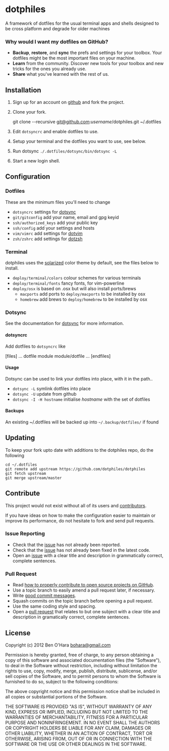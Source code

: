 dotphiles
=========

A framework of dotfiles for the usual terminal apps and shells designed to be
cross platform and degrade for older machines

### Why would I want my dotfiles on GitHub?

  - **Backup**, **restore**, and **sync** the prefs and settings for your 
    toolbox. Your dotfiles might be the most important files on your machine.
  - **Learn** from the community. Discover new tools for your toolbox and new 
    tricks for the ones you already use.
  - **Share** what you've learned with the rest of us.

Installation
------------

  1. Sign up for an account on [github][1] and fork the project.

  2. Clone your fork.

        git clone --recursive git@github.com:*username*/dotphiles.git ~/.dotfiles

  3. Edit `dotsyncrc` and enable dotfiles to use.

  4. Setup your terminal and the dotfiles you want to use, see below.

  5. Run dotsync `./.dotfiles/dotsync/bin/dotsync -L`

  6. Start a new login shell.

Configuration
-------------

### Dotfiles

These are the minimum files you'll need to change

  - `dotsyncrc` settings for [dotsync](https://github.com/dotphiles/dotsync)
  - `git/gitconfig` add your name, email and gpg keyid
  - `ssh/authorized_keys` add your public key
  - `ssh/config` add your settings and hosts
  - `vim/vimrc` add settings for [dotvim](https://github.com/dotphiles/dotvim)
  - `zsh/zshrc` add settings for [dotzsh](https://github.com/dotphiles/dotzsh)

### Terminal

dotphiles uses the [solarized](http://ethanschoonover.com/solarized) color theme
by default, see the files below to install.

  - `deploy/terminal/colors` colour schemes for various terminals
  - `deploy/terminal/fonts` fancy fonts, for vim-powerline
  - `deploy/osx` is based on .osx but will also install ports/brews
    - `macports` add ports to `deploy/macports` to be installed by osx
    - `homebrew` add brews to `deploy/homebrew` to be installed by osx

### Dotsync

See the documentation for [dotsync](https://github.com/dotphiles/dotsync) for more
information.

#### dotsyncrc

Add dotfiles to `dotsyncrc` like

   [files]
   ...
   dotfile
   module
   module/dotfile
   ...
   [endfiles]

#### Usage

Dotsync can be used to link your dotfiles into place, with it in the path..

  - `dotsync -L` symlink dotfiles into place
  - `dotsync -U` update from github
  - `dotsync -I -H hostname` initialise *hostname* with the set of dotfiles

#### Backups

An existing ~/.dotfiles will be backed up into `~/.backup/dotfiles/` if found

Updating
--------

To keep your fork upto date with additions to the dotphiles repo, do the following

    cd ~/.dotfiles
    git remote add upstream https://github.com/dotphiles/dotphiles
    git fetch upstream
    git merge upstream/master

Contribute
----------

This project would not exist without all of its users and [contributors][2].

If you have ideas on how to make the configuration easier to maintain or
improve its performance, do not hesitate to fork and send pull requests.

### Issue Reporting

   - Check that the [issue][3] has not already been reported.
   - Check that the [issue][3] has not already been fixed in the latest code.
   - Open an [issue][3] with a clear title and description in grammatically correct,
     complete sentences.

### Pull Request

   - Read [how to properly contribute to open source projects on GitHub][4].
   - Use a topic branch to easily amend a pull request later, if necessary.
   - Write [good commit messages][5].
   - Squash commits on the topic branch before opening a pull request.
   - Use the same coding style and spacing.
   - Open a [pull request][6] that relates to but one subject with a clear
     title and description in gramatically correct, complete sentences.

License
-------

Copyright (c) 2012 Ben O'Hara <bohara@gmail.com>

Permission is hereby granted, free of charge, to any person obtaining
a copy of this software and associated documentation files (the
"Software"), to deal in the Software without restriction, including
without limitation the rights to use, copy, modify, merge, publish,
distribute, sublicense, and/or sell copies of the Software, and to
permit persons to whom the Software is furnished to do so, subject to
the following conditions:

The above copyright notice and this permission notice shall be
included in all copies or substantial portions of the Software.

THE SOFTWARE IS PROVIDED "AS IS", WITHOUT WARRANTY OF ANY KIND,
EXPRESS OR IMPLIED, INCLUDING BUT NOT LIMITED TO THE WARRANTIES OF
MERCHANTABILITY, FITNESS FOR A PARTICULAR PURPOSE AND
NONINFRINGEMENT. IN NO EVENT SHALL THE AUTHORS OR COPYRIGHT HOLDERS BE
LIABLE FOR ANY CLAIM, DAMAGES OR OTHER LIABILITY, WHETHER IN AN ACTION
OF CONTRACT, TORT OR OTHERWISE, ARISING FROM, OUT OF OR IN CONNECTION
WITH THE SOFTWARE OR THE USE OR OTHER DEALINGS IN THE SOFTWARE.

[1]: https://github.com
[2]: https://github.com/dotphiles/dotphiles/contributors
[3]: https://github.com/dotphiles/dotphiles/issues
[4]: http://gun.io/blog/how-to-github-fork-branch-and-pull-request
[5]: http://tbaggery.com/2008/04/19/a-note-about-git-commit-messages.html
[6]: https://help.github.com/articles/using-pull-requests

